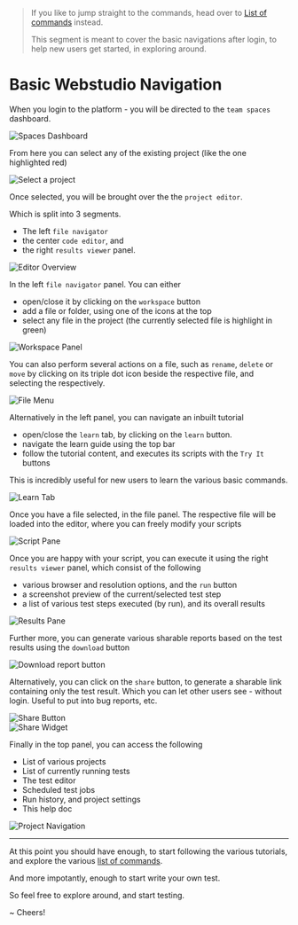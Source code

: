 > If you like to jump straight to the commands, head over to [List of commands](scripting/list_of_commands.md) instead.
>
> This segment is meant to cover the basic navigations after login, to help new users get started, in exploring around.

# Basic Webstudio Navigation

When you login to the platform - you will be directed to the `team spaces` dashboard.

<div class="screenshot">
	<img src="../images/spaces-dashboard.png" alt="Spaces Dashboard">
</div>	

From here you can select any of the existing project (like the one highlighted red)

<div class="screenshot">
	<img src="../images/project/select-project.png" alt="Select a project">
</div>	

Once selected, you will be brought over the the `project editor`.

Which is split into 3 segments. 
- The left `file navigator`
- the center `code editor`, and 
- the right `results viewer` panel.

<div class="screenshot">
	<img src="../images/editor/editor-overview.png" alt="Editor Overview">
</div>	

In the left `file navigator` panel. You can either 
- open/close it by clicking on the `workspace` button
- add a file or folder, using one of the icons at the top
- select any file in the project (the currently selected file is highlight in green)

<div class="screenshot">
	<img src="../images/editor/left-file-panel.png" alt="Workspace Panel">
</div>

You can also perform several actions on a file, such as `rename`, `delete` or `move` by clicking on its triple dot icon beside the respective file, and selecting the respectively.

<div class="screenshot">
	<img src="../images/editor/file-options.png" alt="File Menu">
</div>

Alternatively in the left panel, you can navigate an inbuilt tutorial
- open/close the `learn` tab, by clicking on the `learn` button.
- navigate the learn guide using the top bar
- follow the tutorial content, and executes its scripts with the `Try It` buttons

This is incredibly useful for new users to learn the various basic commands.

<div class="screenshot">
	<img src="../images/editor/left-learn-tab.png" alt="Learn Tab">
</div>

Once you have a file selected, in the file panel. The respective file will be loaded into the editor, where you can freely modify your scripts

<div class="screenshot">
	<img src="../images/editor/file-editor.png" alt="Script Pane">
</div>

Once you are happy with your script, you can execute it using the right `results viewer` panel, which consist of the following
- various browser and resolution options, and the `run` button
- a screenshot preview of the current/selected test step
- a list of various test steps executed (by run), and its overall results

<div class="screenshot">
	<img src="../images/editor/results-viewer.png" alt="Results Pane">
</div>

Further more, you can generate various sharable reports based on the test results using the `download` button

<div class="screenshot">
	<img src="../images/editor/download-button.png" alt="Download report button">
</div>

Alternatively, you can click on the `share` button, to generate a sharable link containing only the test result. Which you can let other users see - without login. Useful to put into bug reports, etc.

<div class="screenshot">
	<img src="../images/editor/share-button.png" alt="Share Button">
</div>
<div class="screenshot">
	<img src="../images/editor/share-preview.png" alt="Share Widget">
</div>

Finally in the top panel, you can access the following
- List of various projects
- List of currently running tests
- The test editor
- Scheduled test jobs
- Run history, and project settings
- This help doc

<div class="screenshot">
	<img src="../images/editor/top-bar.png" alt="Project Navigation">
</div>

---

At this point you should have enough, to start following the various tutorials, and explore the various [list of commands](scripting/list_of_commands.md). 

And more impotantly, enough to start write your own test. 

So feel free to explore around, and start testing.

~ Cheers!